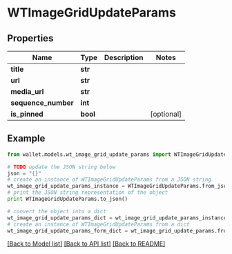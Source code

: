 # WTImageGridUpdateParams


## Properties

Name | Type | Description | Notes
------------ | ------------- | ------------- | -------------
**title** | **str** |  | 
**url** | **str** |  | 
**media_url** | **str** |  | 
**sequence_number** | **int** |  | 
**is_pinned** | **bool** |  | [optional] 

## Example

```python
from wallet.models.wt_image_grid_update_params import WTImageGridUpdateParams

# TODO update the JSON string below
json = "{}"
# create an instance of WTImageGridUpdateParams from a JSON string
wt_image_grid_update_params_instance = WTImageGridUpdateParams.from_json(json)
# print the JSON string representation of the object
print WTImageGridUpdateParams.to_json()

# convert the object into a dict
wt_image_grid_update_params_dict = wt_image_grid_update_params_instance.to_dict()
# create an instance of WTImageGridUpdateParams from a dict
wt_image_grid_update_params_form_dict = wt_image_grid_update_params.from_dict(wt_image_grid_update_params_dict)
```
[[Back to Model list]](../README.md#documentation-for-models) [[Back to API list]](../README.md#documentation-for-api-endpoints) [[Back to README]](../README.md)


